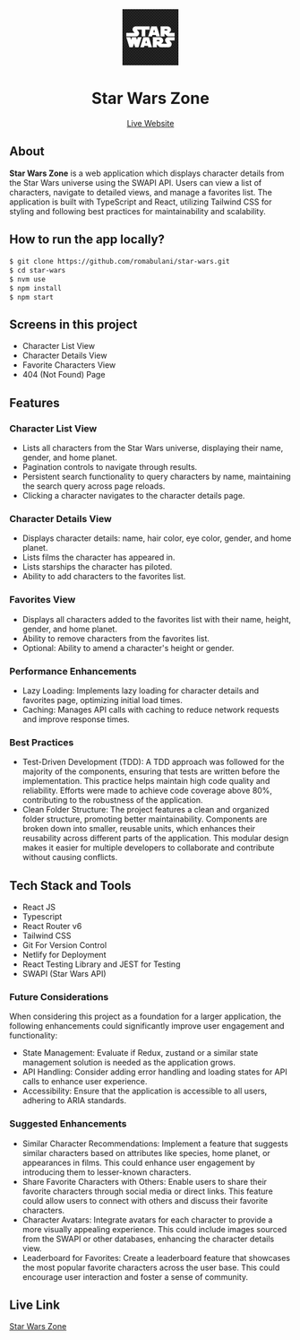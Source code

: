 
<div align="center">
  <img src="/public/starwarslogo.png" height="100" width="100" alt="logo"/>
  <h1>Star Wars Zone</h1>
  <a href="https://star-wars-zone.netlify.app/">Live Website</a>
</div>

## About
**Star Wars Zone** is a web application which displays character details from the Star Wars universe using the SWAPI API. Users can view a list of characters, navigate to detailed views, and manage a favorites list. The application is built with TypeScript and React, utilizing Tailwind CSS for styling and following best practices for maintainability and scalability.

## How to run the app locally?
```
$ git clone https://github.com/romabulani/star-wars.git
$ cd star-wars
$ nvm use
$ npm install
$ npm start
```

## Screens in this project
- Character List View
- Character Details View
- Favorite Characters View
- 404 (Not Found) Page

## Features
### Character List View
 - Lists all characters from the Star Wars universe, displaying their name, gender, and home planet.
 - Pagination controls to navigate through results.
 - Persistent search functionality to query characters by name, maintaining the search query across page reloads.
 - Clicking a character navigates to the character details page.
  
### Character Details View
  - Displays character details: name, hair color, eye color, gender, and home planet.
  - Lists films the character has appeared in.
  - Lists starships the character has piloted.
  - Ability to add characters to the favorites list.
  
### Favorites View
  - Displays all characters added to the favorites list with their name, height, gender, and home planet.
  - Ability to remove characters from the favorites list.
  - Optional: Ability to amend a character's height or gender.

### Performance Enhancements
 - Lazy Loading: Implements lazy loading for character details and favorites page, optimizing initial load times.
 - Caching: Manages API calls with caching to reduce network requests and improve response times.

### Best Practices
 - Test-Driven Development (TDD): A TDD approach was followed for the majority of the components, ensuring that tests are written before the implementation. This practice helps maintain high code quality and reliability. Efforts were made to achieve code coverage above 80%, contributing to the robustness of the application.
 - Clean Folder Structure: The project features a clean and organized folder structure, promoting better maintainability. Components are broken down into smaller, reusable units, which enhances their reusability across different parts of the application. This modular design makes it easier for multiple developers to collaborate and contribute without causing conflicts.

## Tech Stack and Tools
- React JS
- Typescript
- React Router v6
- Tailwind CSS 
- Git For Version Control
- Netlify for Deployment
- React Testing Library and JEST for Testing
- SWAPI (Star Wars API)

### Future Considerations
When considering this project as a foundation for a larger application, the following enhancements could significantly improve user engagement and functionality:

 - State Management: Evaluate if Redux, zustand or a similar state management solution is needed as the application grows.
 - API Handling: Consider adding error handling and loading states for API calls to enhance user experience.
 - Accessibility: Ensure that the application is accessible to all users, adhering to ARIA standards.

### Suggested Enhancements
 - Similar Character Recommendations: Implement a feature that suggests similar characters based on attributes like species, home planet, or appearances in films. This could enhance user engagement by introducing them to lesser-known characters.
 - Share Favorite Characters with Others: Enable users to share their favorite characters through social media or direct links. This feature could allow users to connect with others and discuss their favorite characters.
 - Character Avatars: Integrate avatars for each character to provide a more visually appealing experience. This could include images sourced from the SWAPI or other databases, enhancing the character details view.
 - Leaderboard for Favorites: Create a leaderboard feature that showcases the most popular favorite characters across the user base. This could encourage user interaction and foster a sense of community.

## Live Link
[Star Wars Zone](https://star-wars-zone.netlify.app/)